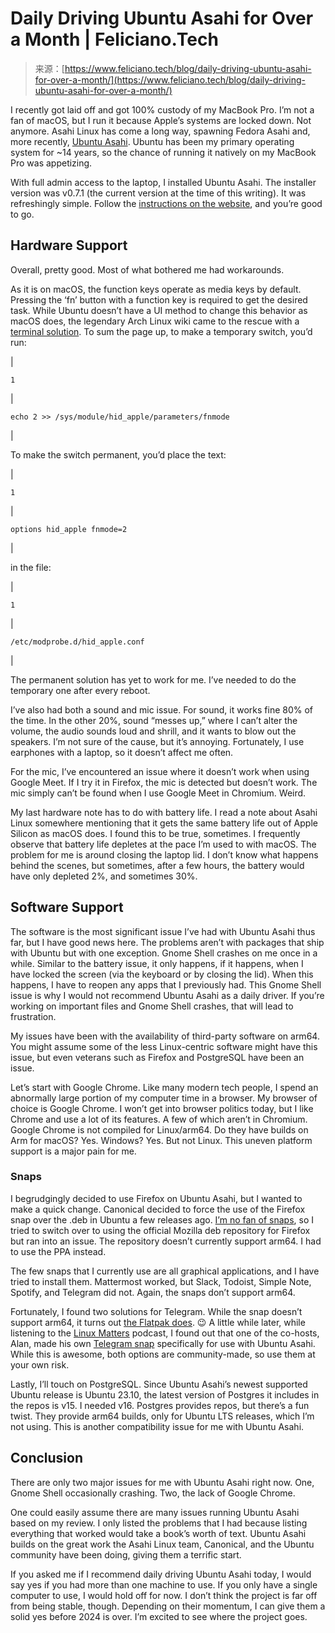 <!--yml
category: 未分类
date: 2024-05-29 12:35:30
-->

# Daily Driving Ubuntu Asahi for Over a Month | Feliciano.Tech

> 来源：[https://www.feliciano.tech/blog/daily-driving-ubuntu-asahi-for-over-a-month/](https://www.feliciano.tech/blog/daily-driving-ubuntu-asahi-for-over-a-month/)

I recently got laid off and got 100% custody of my MacBook Pro. I’m not a fan of macOS, but I run it because Apple’s systems are locked down. Not anymore. Asahi Linux has come a long way, spawning Fedora Asahi and, more recently, [Ubuntu Asahi](https://ubuntuasahi.org/). Ubuntu has been my primary operating system for ~14 years, so the chance of running it natively on my MacBook Pro was appetizing.

With full admin access to the laptop, I installed Ubuntu Asahi. The installer version was v0.7.1 (the current version at the time of this writing). It was refreshingly simple. Follow the [instructions on the website](https://ubuntuasahi.org/), and you’re good to go.

## Hardware Support

Overall, pretty good. Most of what bothered me had workarounds.

As it is on macOS, the function keys operate as media keys by default. Pressing the ‘fn’ button with a function key is required to get the desired task. While Ubuntu doesn’t have a UI method to change this behavior as macOS does, the legendary Arch Linux wiki came to the rescue with a [terminal solution](https://wiki.archlinux.org/title/Apple_Keyboard#Function_keys_do_not_work). To sum the page up, to make a temporary switch, you’d run:

|  
```
1 
```

 |  
```
echo 2 >> /sys/module/hid_apple/parameters/fnmode 
```

 |

To make the switch permanent, you’d place the text:

|  
```
1 
```

 |  
```
options hid_apple fnmode=2 
```

 |

in the file:

|  
```
1 
```

 |  
```
/etc/modprobe.d/hid_apple.conf 
```

 |

The permanent solution has yet to work for me. I’ve needed to do the temporary one after every reboot.

I’ve also had both a sound and mic issue. For sound, it works fine 80% of the time. In the other 20%, sound “messes up,” where I can’t alter the volume, the audio sounds loud and shrill, and it wants to blow out the speakers. I’m not sure of the cause, but it’s annoying. Fortunately, I use earphones with a laptop, so it doesn’t affect me often.

For the mic, I’ve encountered an issue where it doesn’t work when using Google Meet. If I try it in Firefox, the mic is detected but doesn’t work. The mic simply can’t be found when I use Google Meet in Chromium. Weird.

My last hardware note has to do with battery life. I read a note about Asahi Linux somewhere mentioning that it gets the same battery life out of Apple Silicon as macOS does. I found this to be true, sometimes. I frequently observe that battery life depletes at the pace I’m used to with macOS. The problem for me is around closing the laptop lid. I don’t know what happens behind the scenes, but sometimes, after a few hours, the battery would have only depleted 2%, and sometimes 30%.

## Software Support

The software is the most significant issue I’ve had with Ubuntu Asahi thus far, but I have good news here. The problems aren’t with packages that ship with Ubuntu but with one exception. Gnome Shell crashes on me once in a while. Similar to the battery issue, it only happens, if it happens, when I have locked the screen (via the keyboard or by closing the lid). When this happens, I have to reopen any apps that I previously had. This Gnome Shell issue is why I would not recommend Ubuntu Asahi as a daily driver. If you’re working on important files and Gnome Shell crashes, that will lead to frustration.

My issues have been with the availability of third-party software on arm64. You might assume some of the less Linux-centric software might have this issue, but even veterans such as Firefox and PostgreSQL have been an issue.

Let’s start with Google Chrome. Like many modern tech people, I spend an abnormally large portion of my computer time in a browser. My browser of choice is Google Chrome. I won’t get into browser politics today, but I like Chrome and use a lot of its features. A few of which aren’t in Chromium. Google Chrome is not compiled for Linux/arm64. Do they have builds on Arm for macOS? Yes. Windows? Yes. But not Linux. This uneven platform support is a major pain for me.

### Snaps

I begrudgingly decided to use Firefox on Ubuntu Asahi, but I wanted to make a quick change. Canonical decided to force the use of the Firefox snap over the .deb in Ubuntu a few releases ago. [I’m no fan of snaps](/blog/breaking-up-with-snap/), so I tried to switch over to using the official Mozilla deb repository for Firefox but ran into an issue. The repository doesn’t currently support arm64. I had to use the PPA instead.

The few snaps that I currently use are all graphical applications, and I have tried to install them. Mattermost worked, but Slack, Todoist, Simple Note, Spotify, and Telegram did not. Again, the snaps don’t support arm64.

Fortunately, I found two solutions for Telegram. While the snap doesn’t support arm64, it turns out [the Flatpak does](https://flathub.org/apps/org.telegram.desktop). 😉 A little while later, while listening to the [Linux Matters](https://linuxmatters.sh/) podcast, I found out that one of the co-hosts, Alan, made his own [Telegram snap](https://snapcraft.io/telegram-asahi) specifically for use with Ubuntu Asahi. While this is awesome, both options are community-made, so use them at your own risk.

Lastly, I’ll touch on PostgreSQL. Since Ubuntu Asahi’s newest supported Ubuntu release is Ubuntu 23.10, the latest version of Postgres it includes in the repos is v15. I needed v16. Postgres provides repos, but there’s a fun twist. They provide arm64 builds, only for Ubuntu LTS releases, which I’m not using. This is another compatibility issue for me with Ubuntu Asahi.

## Conclusion

There are only two major issues for me with Ubuntu Asahi right now. One, Gnome Shell occasionally crashing. Two, the lack of Google Chrome.

One could easily assume there are many issues running Ubuntu Asahi based on my review. I only listed the problems that I had because listing everything that worked would take a book’s worth of text. Ubuntu Asahi builds on the great work the Asahi Linux team, Canonical, and the Ubuntu community have been doing, giving them a terrific start.

If you asked me if I recommend daily driving Ubuntu Asahi today, I would say yes if you had more than one machine to use. If you only have a single computer to use, I would hold off for now. I don’t think the project is far off from being stable, though. Depending on their momentum, I can give them a solid yes before 2024 is over. I’m excited to see where the project goes.